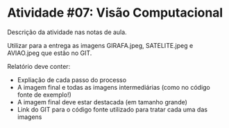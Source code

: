 # Atividade #07: Visão Computacional

Descrição da atividade nas notas de aula.

Utilizar para a entrega as imagens GIRAFA.jpeg, SATELITE.jpeg e AVIAO.jpeg que estão no GIT.

Relatório deve conter:

- Expliação de cada passo do processo
- A imagem final e todas as imagens intermediárias (como no código fonte de exemplo!)
- A imagem final deve estar destacada (em tamanho grande)
- Link  do GIT para o código fonte utilizado para tratar cada uma das imagens